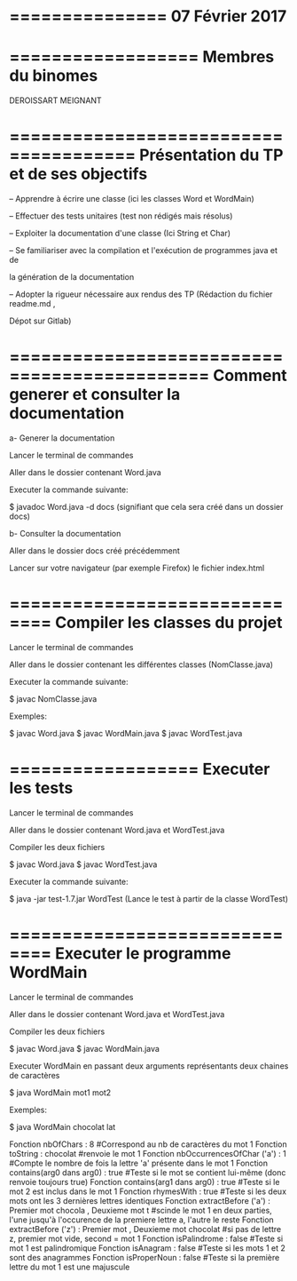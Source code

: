 ===============
07 Février 2017
===============
==================
Membres du binomes
==================

DEROISSART MEIGNANT

======================================
Présentation du TP et de ses objectifs
======================================

– Apprendre à écrire une classe (ici les classes Word et WordMain)

– Effectuer des tests unitaires (test non rédigés mais résolus)

– Exploiter la documentation d'une classe (Ici String et Char)

– Se familiariser avec la compilation et l'exécution de programmes java et de

  la génération de la documentation

– Adopter la rigueur nécessaire aux rendus des TP (Rédaction du fichier readme.md ,

  Dépot sur Gitlab)

=============================================
Comment generer et consulter la documentation
=============================================

a- Generer la documentation

Lancer le terminal de commandes

Aller dans le dossier contenant Word.java

Executer la commande suivante:

$ javadoc Word.java -d docs (signifiant que cela sera créé dans un dossier docs)


b- Consulter la documentation

Aller dans le dossier docs créé précédemment

Lancer sur votre navigateur (par exemple Firefox) le fichier index.html

==============================
Compiler les classes du projet
==============================

Lancer le terminal de commandes

Aller dans le dossier contenant les différentes classes (NomClasse.java)

Executer la commande suivante:

$ javac NomClasse.java

Exemples:

$ javac Word.java
$ javac WordMain.java
$ javac WordTest.java

==================
Executer les tests
==================

Lancer le terminal de commandes

Aller dans le dossier contenant Word.java et WordTest.java

Compiler les deux fichiers

$ javac Word.java
$ javac WordTest.java

Executer la commande suivante:

$ java -jar test-1.7.jar WordTest (Lance le test à partir de la classe WordTest)

==============================
Executer le programme WordMain
==============================

Lancer le terminal de commandes

Aller dans le dossier contenant Word.java et WordTest.java

Compiler les deux fichiers

$ javac Word.java
$ javac WordMain.java

Executer WordMain en passant deux arguments représentants deux chaines de caractères

$ java WordMain mot1 mot2

Exemples:

$ java WordMain chocolat lat

Fonction nbOfChars : 8         #Correspond au nb de caractères du mot 1
Fonction toString : chocolat         #renvoie le mot 1
Fonction nbOccurrencesOfChar ('a') : 1        #Compte le nombre de fois la lettre 'a' présente dans le mot 1
Fonction contains(arg0 dans arg0) : true       #Teste si le mot se contient lui-même (donc renvoie toujours true)
Fonction contains(arg1 dans arg0) : true        #Teste si le mot 2 est inclus dans le mot 1
Fonction rhymesWith : true           #Teste si les deux mots ont les 3 dernières lettres identiques
Fonction extractBefore ('a') : Premier mot chocola , Deuxieme mot t            #scinde le mot 1 en deux parties, l'une jusqu'à l'occurence de la premiere lettre a, l'autre le reste
Fonction extractBefore ('z') : Premier mot  , Deuxieme mot chocolat            #si pas de lettre z, premier mot vide, second = mot 1
Fonction isPalindrome : false            #Teste si mot 1 est palindromique
Fonction isAnagram : false            #Teste si les mots 1 et 2 sont des anagrammes
Fonction isProperNoun : false        #Teste si la première lettre du mot 1 est une majuscule

